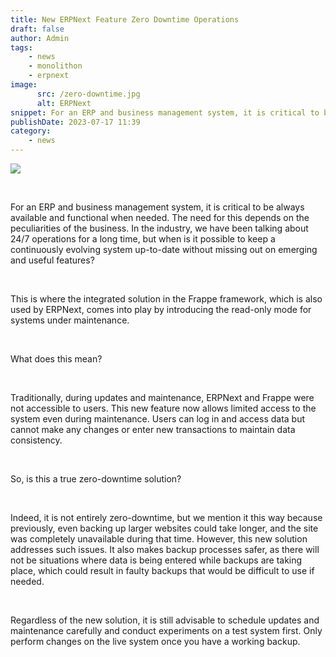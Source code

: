 ```yaml
---
title: New ERPNext Feature Zero Downtime Operations
draft: false
author: Admin
tags:
    - news
    - monolithon
    - erpnext
image:
      src: /zero-downtime.jpg
      alt: ERPNext
snippet: For an ERP and business management system, it is critical to be always available and functional when needed. The need for this depends on the peculiarities of the business.
publishDate: 2023-07-17 11:39
category:
    - news
---
```


<p><img src="/zero-downtime.jpg"></p><p><br></p><p>For an ERP and business management system, it is critical to be always available and functional when needed. The need for this depends on the peculiarities of the business. In the industry, we have been talking about 24/7 operations for a long time, but when is it possible to keep a continuously evolving system up-to-date without missing out on emerging and useful features?</p><p><br></p><p>This is where the integrated solution in the Frappe framework, which is also used by ERPNext, comes into play by introducing the read-only mode for systems under maintenance.</p><p><br></p><p>What does this mean?</p><p><br></p><p>Traditionally, during updates and maintenance, ERPNext and Frappe were not accessible to users. This new feature now allows limited access to the system even during maintenance. Users can log in and access data but cannot make any changes or enter new transactions to maintain data consistency.</p><p><br></p><p>So, is this a true zero-downtime solution?</p><p><br></p><p>Indeed, it is not entirely zero-downtime, but we mention it this way because previously, even backing up larger websites could take longer, and the site was completely unavailable during that time. However, this new solution addresses such issues. It also makes backup processes safer, as there will not be situations where data is being entered while backups are taking place, which could result in faulty backups that would be difficult to use if needed.</p><p><br></p><p>Regardless of the new solution, it is still advisable to schedule updates and maintenance carefully and conduct experiments on a test system first. Only perform changes on the live system once you have a working backup.</p>




